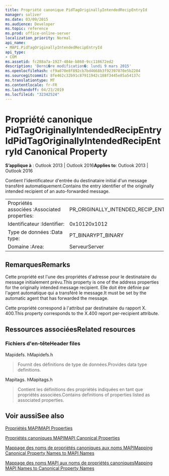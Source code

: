 ```yaml
---
title: Propriété canonique PidTagOriginallyIntendedRecipEntryId
manager: soliver
ms.date: 03/09/2015
ms.audience: Developer
ms.topic: reference
ms.prod: office-online-server
localization_priority: Normal
api_name:
- MAPI.PidTagOriginallyIntendedRecipEntryId
api_type:
- COM
ms.assetid: fc288a7a-1927-484e-b860-9cc118672ed2
description: 'Derni�re modification�: lundi 9 mars 2015'
ms.openlocfilehash: cf9a070e8f892cb7bd4668b3f92397070e5b2284
ms.sourcegitcommit: 8fe462c32b91c87911942c188f3445e85a54137c
ms.translationtype: MT
ms.contentlocale: fr-FR
ms.lasthandoff: 04/23/2019
ms.locfileid: "32342524"
---
```

# <a name="pidtagoriginallyintendedrecipentryid-canonical-property"></a><span data-ttu-id="febe1-103">Propriété canonique PidTagOriginallyIntendedRecipEntryId</span><span class="sxs-lookup"><span data-stu-id="febe1-103">PidTagOriginallyIntendedRecipEntryId Canonical Property</span></span>

  
  
<span data-ttu-id="febe1-104">**S’applique à** : Outlook 2013 | Outlook 2016</span><span class="sxs-lookup"><span data-stu-id="febe1-104">**Applies to**: Outlook 2013 | Outlook 2016</span></span> 
  
<span data-ttu-id="febe1-105">Contient l'identificateur d'entrée du destinataire initial d'un message transféré automatiquement.</span><span class="sxs-lookup"><span data-stu-id="febe1-105">Contains the entry identifier of the originally intended recipient of an auto-forwarded message.</span></span>
  
|||
|:-----|:-----|
|<span data-ttu-id="febe1-106">Propriétés associées :</span><span class="sxs-lookup"><span data-stu-id="febe1-106">Associated properties:</span></span>  <br/> |<span data-ttu-id="febe1-107">PR_ORIGINALLY_INTENDED_RECIP_ENTRYID</span><span class="sxs-lookup"><span data-stu-id="febe1-107">PR_ORIGINALLY_INTENDED_RECIP_ENTRYID</span></span>  <br/> |
|<span data-ttu-id="febe1-108">Identificateur :</span><span class="sxs-lookup"><span data-stu-id="febe1-108">Identifier:</span></span>  <br/> |<span data-ttu-id="febe1-109">0x1012</span><span class="sxs-lookup"><span data-stu-id="febe1-109">0x1012</span></span>  <br/> |
|<span data-ttu-id="febe1-110">Type de données :</span><span class="sxs-lookup"><span data-stu-id="febe1-110">Data type:</span></span>  <br/> |<span data-ttu-id="febe1-111">PT_BINARY</span><span class="sxs-lookup"><span data-stu-id="febe1-111">PT_BINARY</span></span>  <br/> |
|<span data-ttu-id="febe1-112">Domaine :</span><span class="sxs-lookup"><span data-stu-id="febe1-112">Area:</span></span>  <br/> |<span data-ttu-id="febe1-113">Serveur</span><span class="sxs-lookup"><span data-stu-id="febe1-113">Server</span></span>  <br/> |
   
## <a name="remarks"></a><span data-ttu-id="febe1-114">Remarques</span><span class="sxs-lookup"><span data-stu-id="febe1-114">Remarks</span></span>

<span data-ttu-id="febe1-115">Cette propriété est l'une des propriétés d'adresse pour le destinataire du message initialement prévu.</span><span class="sxs-lookup"><span data-stu-id="febe1-115">This property is one of the address properties for the originally intended message recipient.</span></span> <span data-ttu-id="febe1-116">Elle doit être définie par l'agent automatique qui a transféré le message.</span><span class="sxs-lookup"><span data-stu-id="febe1-116">It must be set by the automatic agent that has forwarded the message.</span></span>
  
<span data-ttu-id="febe1-117">Cette propriété correspond à l'attribut par destinataire du rapport X. 400.</span><span class="sxs-lookup"><span data-stu-id="febe1-117">This property corresponds to the X.400 report per-recipient attribute.</span></span>
  
## <a name="related-resources"></a><span data-ttu-id="febe1-118">Ressources associées</span><span class="sxs-lookup"><span data-stu-id="febe1-118">Related resources</span></span>

### <a name="header-files"></a><span data-ttu-id="febe1-119">Fichiers d'en-tête</span><span class="sxs-lookup"><span data-stu-id="febe1-119">Header files</span></span>

<span data-ttu-id="febe1-120">Mapidefs. h</span><span class="sxs-lookup"><span data-stu-id="febe1-120">Mapidefs.h</span></span>
  
> <span data-ttu-id="febe1-121">Fournit des définitions de type de données.</span><span class="sxs-lookup"><span data-stu-id="febe1-121">Provides data type definitions.</span></span>
    
<span data-ttu-id="febe1-122">Mapitags. h</span><span class="sxs-lookup"><span data-stu-id="febe1-122">Mapitags.h</span></span>
  
> <span data-ttu-id="febe1-123">Contient les définitions des propriétés indiquées en tant que propriétés associées.</span><span class="sxs-lookup"><span data-stu-id="febe1-123">Contains definitions of properties listed as associated properties.</span></span>
    
## <a name="see-also"></a><span data-ttu-id="febe1-124">Voir aussi</span><span class="sxs-lookup"><span data-stu-id="febe1-124">See also</span></span>



[<span data-ttu-id="febe1-125">Propriétés MAPI</span><span class="sxs-lookup"><span data-stu-id="febe1-125">MAPI Properties</span></span>](mapi-properties.md)
  
[<span data-ttu-id="febe1-126">Propriétés canoniques MAPI</span><span class="sxs-lookup"><span data-stu-id="febe1-126">MAPI Canonical Properties</span></span>](mapi-canonical-properties.md)
  
[<span data-ttu-id="febe1-127">Mappage des noms de propriétés canoniques aux noms MAPI</span><span class="sxs-lookup"><span data-stu-id="febe1-127">Mapping Canonical Property Names to MAPI Names</span></span>](mapping-canonical-property-names-to-mapi-names.md)
  
[<span data-ttu-id="febe1-128">Mappage des noms MAPI aux noms de propriétés canoniques</span><span class="sxs-lookup"><span data-stu-id="febe1-128">Mapping MAPI Names to Canonical Property Names</span></span>](mapping-mapi-names-to-canonical-property-names.md)

